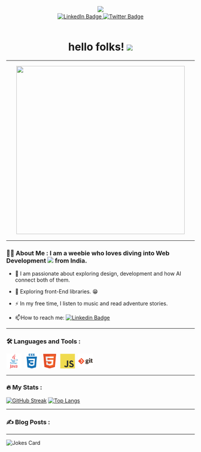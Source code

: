 <div id="header" align="center">
  <img src="https://media.giphy.com/media/BferOKonYOspm28AiB/giphy.gif" width="150"/>
  <div id="badges">
  <a href ="https://www.linkedin.com/in/bsingh75">
<img src="https://img.shields.io/badge/-LinkedIn-blue?logo=linkedin&logoColor=white&style=for-the-badge" alt="LinkedIn Badge" />
  </a>
  <a href="https://twitter.com/bhavyaaa_here">
<img src="https://img.shields.io/badge/Twitter-blue?style=for-the-badge&logo=twitter&logoColor=white" alt="Twitter Badge" />
    </a>
    </div>
  <img src="https://komarev.com/ghpvc/?username=bhavyasingh75&style=flat-square&color=blue" alt=""/>
  <h1>
  hello folks!
  <img src="https://media.giphy.com/media/hvRJCLFzcasrR4ia7z/giphy.gif" width="30px"/>
</h1>
</div>

---
<div align="center">
  <img src="https://img.freepik.com/free-vector/workspace-elements-design_1132-43.jpg?size=626&ext=jpg" width="450" height="450"/>
</div>

---
### :woman_technologist: About Me : I am a weebie who loves diving into Web Development <img src="https://media.giphy.com/media/WUlplcMpOCEmTGBtBW/giphy.gif" width="30"> from India.
- :telescope: I am passionate about exploring design, development and how AI connect both of them.

- :seedling: Exploring front-End libraries. 😁

- :zap: In my free time, I listen to music and read adventure stories.

- :mailbox:How to reach me: [![Linkedin Badge](https://img.shields.io/badge/-Bhavya-blue?style=flat&logo=Linkedin&logoColor=white)](https://www.linkedin.com/in/bsingh75)

---

### :hammer_and_wrench: Languages and Tools :
<div>
  <img src="https://github.com/devicons/devicon/blob/master/icons/java/java-original-wordmark.svg" title="Java" alt="Java" width="40" height="40"/>&nbsp;
  <img src="https://github.com/devicons/devicon/blob/master/icons/css3/css3-plain-wordmark.svg"  title="CSS3" alt="CSS" width="40" height="40"/>&nbsp;
  <img src="https://github.com/devicons/devicon/blob/master/icons/html5/html5-original.svg" title="HTML5" alt="HTML" width="40" height="40"/>&nbsp;
  <img src="https://github.com/devicons/devicon/blob/master/icons/javascript/javascript-original.svg" title="JavaScript" alt="JavaScript" width="40" height="40"/>&nbsp;
  <img src="https://github.com/devicons/devicon/blob/master/icons/git/git-original-wordmark.svg" title="Git" **alt="Git" width="40" height="40"/>
  </div>
  
  ---

### :fire: My Stats :
[![GitHub Streak](https://github-readme-streak-stats.herokuapp.com?user=bhavyasingh75&theme=tokyonight-duo)](https://git.io/streak-stats)
[![Top Langs](https://github-readme-stats.vercel.app/api/top-langs/?username=bhavyasingh75&layout=compact&theme=vision-friendly-dark)](https://github.com/anuraghazra/github-readme-stats)

---

### :writing_hand: Blog Posts :
<!-- BLOG-POST-LIST:START -->
<!-- BLOG-POST-LIST:END -->



---
<!-- Markdown -->

![Jokes Card](https://readme-jokes.vercel.app/api?theme=tokyonight&qColor=%23944bcc&aColor=%23bbdb51)
